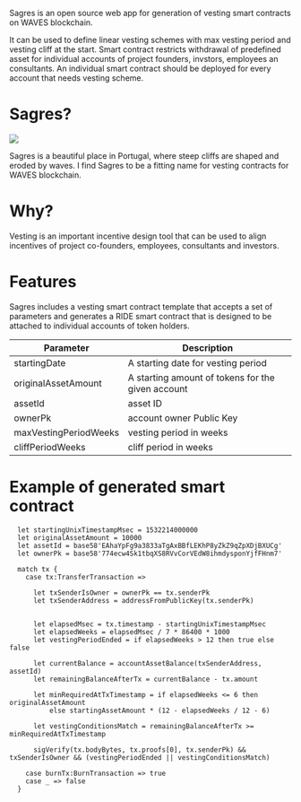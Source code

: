 Sagres is an open source web app for generation of vesting smart contracts on WAVES blockchain.
 
It can be used to define linear vesting schemes with max vesting period and vesting cliff at the start. Smart contract restricts withdrawal of predefined asset for individual accounts of project founders, invstors, employees an consultants. An individual smart contract should be deployed for every account that needs vesting scheme.
  

# Sagres?

![](https://upload.wikimedia.org/wikipedia/commons/thumb/9/99/Leuchtturm_Algarve_20060422.jpg/640px-Leuchtturm_Algarve_20060422.jpg)

Sagres is a beautiful place in Portugal, where steep cliffs are shaped and eroded by waves. I find Sagres to be a fitting name for vesting contracts for WAVES blockchain.

# Why?

Vesting is an important incentive design tool that can be used to align incentives of project co-founders, employees, consultants and investors.


# Features

Sagres includes a vesting smart contract template that accepts a set of parameters and generates a RIDE smart contract that is designed to be attached to individual accounts of token holders.

| Parameter | Description |
| --- | ---- |
| startingDate | A starting date for vesting period | 
| originalAssetAmount | A starting amount of tokens for the given account |
| assetId | asset ID |
| ownerPk | account owner Public Key |
| maxVestingPeriodWeeks | vesting period in weeks |
| cliffPeriodWeeks | cliff period in weeks |


# Example of generated smart contract 

```
  let startingUnixTimestampMsec = 1532214000000 
  let originalAssetAmount = 10000 
  let assetId = base58'EAhaYpFg9a3833aTgAxBBfLEKhP8yZkZ9qZpXDjBXUCg'
  let ownerPk = base58'774ecw4Sk1tbqXS8RVvCorVEdW8ihmdysponYjfFHnm7'
  
  match tx {
    case tx:TransferTransaction =>
    
      let txSenderIsOwner = ownerPk == tx.senderPk
      let txSenderAddress = addressFromPublicKey(tx.senderPk)
    
    
      let elapsedMsec = tx.timestamp - startingUnixTimestampMsec
      let elapsedWeeks = elapsedMsec / 7 * 86400 * 1000 
      let vestingPeriodEnded = if elapsedWeeks > 12 then true else false
      
      let currentBalance = accountAssetBalance(txSenderAddress, assetId)
      let remainingBalanceAfterTx = currentBalance - tx.amount
  
      let minRequiredAtTxTimestamp = if elapsedWeeks <= 6 then originalAssetAmount
          else startingAssetAmount * (12 - elapsedWeeks / 12 - 6)
  
      let vestingConditionsMatch = remainingBalanceAfterTx >= minRequiredAtTxTimestamp
  
      sigVerify(tx.bodyBytes, tx.proofs[0], tx.senderPk) && txSenderIsOwner && (vestingPeriodEnded || vestingConditionsMatch)
  
    case burnTx:BurnTransaction => true
    case _ => false
  }

```
